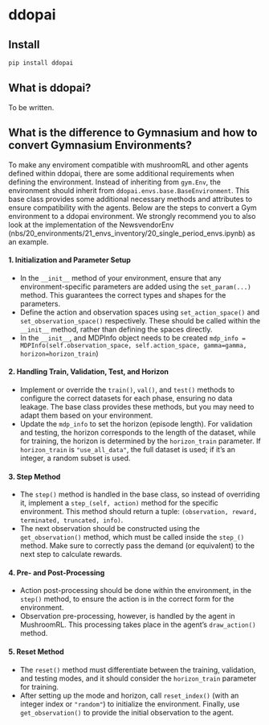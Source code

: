 # ddopai


<!-- WARNING: THIS FILE WAS AUTOGENERATED! DO NOT EDIT! -->

## Install

``` sh
pip install ddopai
```

## What is ddopai?

To be written.

## What is the difference to Gymnasium and how to convert Gymnasium Environments?

To make any enviroment compatible with mushroomRL and other agents
defined within ddopai, there are some additional requirements when
defining the environment. Instead of inheriting from `gym.Env`, the
environment should inherit from `ddopai.envs.base.BaseEnvironment`. This
base class provides some additional necessary methods and attributes to
ensure compatibility with the agents. Below are the steps to convert a
Gym environment to a ddopai environment. We strongly recommend you to
also look at the implementation of the NewsvendorEnv
(nbs/20_environments/21_envs_inventory/20_single_period_envs.ipynb) as
an example.

#### 1. Initialization and Parameter Setup

- In the `__init__` method of your environment, ensure that any
  environment-specific parameters are added using the `set_param(...)`
  method. This guarantees the correct types and shapes for the
  parameters.
- Define the action and observation spaces using `set_action_space()`
  and `set_observation_space()` respectively. These should be called
  within the `__init__` method, rather than defining the spaces
  directly.
- In the `__init__`, and MDPInfo object needs to be created
  `mdp_info = MDPInfo(self.observation_space, self.action_space, gamma=gamma, horizon=horizon_train`)

#### 2. Handling Train, Validation, Test, and Horizon

- Implement or override the `train()`, `val()`, and `test()` methods to
  configure the correct datasets for each phase, ensuring no data
  leakage. The base class provides these methods, but you may need to
  adapt them based on your environment.
- Update the `mdp_info` to set the horizon (episode length). For
  validation and testing, the horizon corresponds to the length of the
  dataset, while for training, the horizon is determined by the
  `horizon_train` parameter. If `horizon_train` is `"use_all_data"`, the
  full dataset is used; if it’s an integer, a random subset is used.

#### 3. Step Method

- The `step()` method is handled in the base class, so instead of
  overriding it, implement a `step_(self, action)` method for the
  specific environment. This method should return a tuple:
  `(observation, reward, terminated, truncated, info)`.
- The next observation should be constructed using the
  `get_observation()` method, which must be called inside the `step_()`
  method. Make sure to correctly pass the demand (or equivalent) to the
  next step to calculate rewards.

#### 4. Pre- and Post-Processing

- Action post-processing should be done within the environment, in the
  `step()` method, to ensure the action is in the correct form for the
  environment.
- Observation pre-processing, however, is handled by the agent in
  MushroomRL. This processing takes place in the agent’s `draw_action()`
  method.

#### 5. Reset Method

- The `reset()` method must differentiate between the training,
  validation, and testing modes, and it should consider the
  `horizon_train` parameter for training.
- After setting up the mode and horizon, call `reset_index()` (with an
  integer index or `"random"`) to initialize the environment. Finally,
  use `get_observation()` to provide the initial observation to the
  agent.
